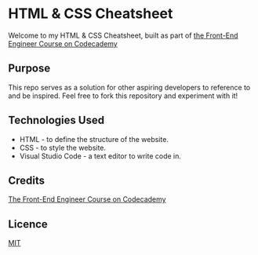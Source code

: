 # HTML & CSS Cheatsheet

Welcome to my HTML & CSS Cheatsheet, built as part of [the Front-End Engineer Course on Codecademy](https://www.codecademy.com/learn/paths/front-end-engineer-career-path)

## Purpose

This repo serves as a solution for other aspiring developers to reference to and be inspired. Feel free to fork this repository and experiment with it!

## Technologies Used

- HTML - to define the structure of the website.
- CSS - to style the website.
- Visual Studio Code - a text editor to write code in.

## Credits

[The Front-End Engineer Course on Codecademy](https://www.codecademy.com/learn/paths/front-end-engineer-career-path)

## Licence

[MIT](https://choosealicense.com/licenses/mit/)
